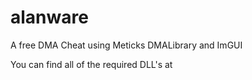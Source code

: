 # alanware
A free DMA Cheat using Meticks DMALibrary and ImGUI

You can find all of the required DLL's at 
